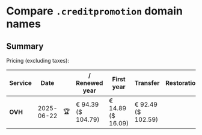 # Compare `.creditpromotion` domain names

## Summary

Pricing (excluding taxes):

| Service | Date |  | / Renewed year | First year | Transfer | Restoration |
|--|--|--|--|--|--|--|
| **OVH** | 2025-06-22 | 🏆 | € 94.39<br>($ 104.79) | € 14.89<br>($ 16.09) | € 92.49<br>($ 102.59) |  |
